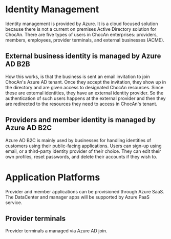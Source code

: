 Identity Management
===================

Identity management is provided by Azure.  It is  a cloud focused solution because there is not a current on premises Active Directory solution for ChocAn.  There are five types of users in ChocAn enterprises: providers, members, employees, provider terminals, and external businesses (ACME).

External business identity is managed by Azure AD B2B  
-----------------------------------------------------
How this works, is that the business is sent an email invitation to join ChocAn's Azure AD tenant. Once they accept the invitation, they show up in the directory and are given access to designated ChocAn resources. Since these are external identities, they have an external identity provider. So the authentication of such users happens at the external provider and then they are redirected to the resources they need to access in ChocAn's tenant.

Providers and member identity is managed by Azure AD B2C
--------------------------------------------------------
Azure AD B2C is mainly used by businesses for handling identities of customers using their public-facing applications. Users can sign-up using email, or a third-party identity provider of their choice. They can edit their own profiles, reset passwords, and delete their accounts if they wish to.

Application Platforms
=====================
Provider and member applications can be provisioned through Azure SaaS.  The DataCenter and manager apps will be supported by Azure PaaS service.

Provider terminals
------------------
Provider terminals a managed via Azure AD join.